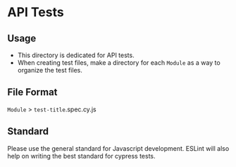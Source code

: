 # API Tests

## Usage

- This directory is dedicated for API tests. 
- When creating test files, make a directory for each `Module` as a way to organize the test files.

## File Format

`Module` > `test-title`.spec.cy.js

## Standard

Please use the general standard for Javascript development. ESLint will also help on writing the best standard for cypress tests.